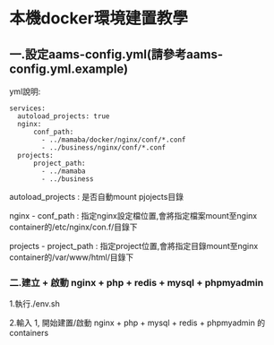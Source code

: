 # 本機docker環境建置教學

## 一.設定aams-config.yml(請參考aams-config.yml.example)

yml說明:

    services:    
      autoload_projects: true
      nginx:
          conf_path:
            - ../mamaba/docker/nginx/conf/*.conf
            - ../business/nginx/conf/*.conf    
      projects:
          project_path:
            - ../mamaba
            - ../business
   
autoload_projects : 是否自動mount pjojects目錄

nginx - conf_path : 指定nginx設定檔位置,會將指定檔案mount至nginx container的/etc/nginx/con.f/目錄下

projects - project_path : 指定project位置,會將指定目錄mount至nginx container的/var/www/html/目錄下

### 二.建立 + 啟動 nginx + php + redis + mysql + phpmyadmin
1.執行./env.sh

2.輸入 1, 開始建置/啟動 nginx + php + mysql + redis + phpmyadmin 的 containers